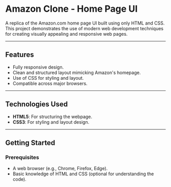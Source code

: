 # Amazon Clone - Home Page UI

A replica of the Amazon.com home page UI built using only HTML and CSS. This project demonstrates the use of modern web development techniques for creating visually appealing and responsive web pages.

---

## Features

- Fully responsive design.
- Clean and structured layout mimicking Amazon's homepage.
- Use of CSS for styling and layout.
- Compatible across major browsers.

---

## Technologies Used

- **HTML5**: For structuring the webpage.
- **CSS3**: For styling and layout design.

---


## Getting Started

### Prerequisites
- A web browser (e.g., Chrome, Firefox, Edge).
- Basic knowledge of HTML and CSS (optional for understanding the code).
